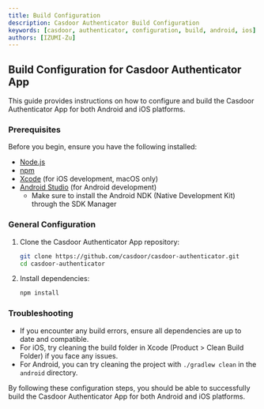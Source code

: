 ```yaml
---
title: Build Configuration
description: Casdoor Authenticator Build Configuration
keywords: [casdoor, authenticator, configuration, build, android, ios]
authors: [IZUMI-Zu]
---
```


## Build Configuration for Casdoor Authenticator App

This guide provides instructions on how to configure and build the Casdoor Authenticator App for both Android and iOS platforms.

### Prerequisites

Before you begin, ensure you have the following installed:

- [Node.js](https://nodejs.org/)
- [npm](https://www.npmjs.com/)
- [Xcode](https://developer.apple.com/xcode/) (for iOS development, macOS only)
- [Android Studio](https://developer.android.com/studio) (for Android development)
  - Make sure to install the Android NDK (Native Development Kit) through the SDK Manager

### General Configuration

1. Clone the Casdoor Authenticator App repository:

   ```bash
   git clone https://github.com/casdoor/casdoor-authenticator.git
   cd casdoor-authenticator
   ```

2. Install dependencies:

   ```bash
   npm install
   ```

### Troubleshooting

- If you encounter any build errors, ensure all dependencies are up to date and compatible.
- For iOS, try cleaning the build folder in Xcode (Product > Clean Build Folder) if you face any issues.
- For Android, you can try cleaning the project with `./gradlew clean` in the `android` directory.

By following these configuration steps, you should be able to successfully build the Casdoor Authenticator App for both Android and iOS platforms.
